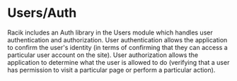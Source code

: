# Users/Auth

Racik includes an Auth library in the Users module which handles user authentication and authorization.
User authentication allows the application to confirm the user's identity (in terms of confirming that they can access a particular user account on the site).
User authorization allows the application to determine what the user is allowed to do (verifying that a user has permission to visit a particular page or perform a particular action).